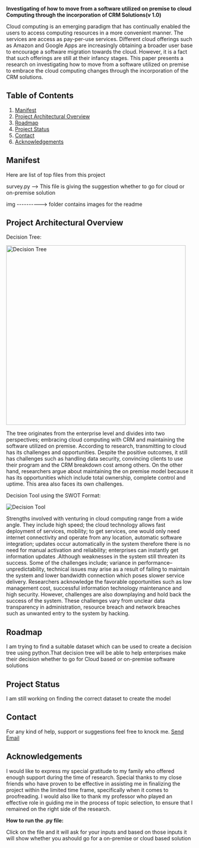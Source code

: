 **Investigating of how to move from a software utilized on premise to cloud Computing through the incorporation of CRM Solutions(v 1.0)**

Cloud computing is an emerging paradigm that has continually enabled the users to access computing resources in a more convenient manner. The services are access as pay-per-use services. Different cloud offerings such as Amazon and Google Apps are increasingly obtaining a broader user base to encourage a software migration towards the cloud. However, it is a fact that such offerings are still at their infancy stages. This paper presents a research on investigating how to move from a software utilized on premise to embrace the cloud computing changes through the incorporation of the CRM solutions.

## Table of Contents

1. [Manifest](#manifest)
2. [Project Architectural Overview](#project-architectural-overview)
3. [Roadmap](#roadmap)
4. [Project Status](#project-status)
5. [Contact](#contact)
6. [Acknowledgements](#acknowledgements)


## Manifest

Here are list of top files from this project

survey.py --> This file is giving the suggestion whether to go for cloud or on-premise solution


img ----------> folder contains images for the readme

## Project Architectural Overview

Decision Tree:

<img width="483" alt="Decision Tree" src="https://user-images.githubusercontent.com/79347871/129222347-fd1e8b27-d508-410b-ab00-27b654ab6253.png">

The tree originates from the enterprise level and divides into two perspectives; embracing cloud computing with CRM and maintaining the software utilized on premise. According to research, transmitting to cloud has its challenges and opportunities. Despite the positive outcomes, it still has challenges such as handling data security, convincing clients to use their program and the CRM breakdown cost among others. On the other hand, researchers argue about maintaining the on premise model because it has its opportunities which include total ownership, complete control and uptime. This area also faces its own challenges. 

Decision Tool using the SWOT Format:

![Decision Tool](https://user-images.githubusercontent.com/79347871/129222855-733504b1-abce-4b08-b7a5-03e524fd70ab.png)

Strengths involved with venturing in cloud computing range from a wide angle. They include high speed; the cloud technology allows fast deployment of services, mobility; to get services, one would only need internet connectivity and operate from any location, automatic software integration; updates occur automatically in the system therefore there is no need for manual activation and reliability; enterprises can instantly get information updates .Although weaknesses in the system still threaten its success. Some of the challenges include; variance in performance–unpredictability, technical issues may arise as a result of failing to maintain the system and lower bandwidth connection which poses slower service delivery. Researchers acknowledge the favorable opportunities such as low management cost, successful information technology maintenance and high security. However, challenges are also downplaying and hold back the success of the system. These challenges vary from unclear data transparency in administration, resource breach and network breaches such as unwanted entry to the system by hacking.

## Roadmap

I am trying to find a suitable dataset which can be used to create a decision tree using python.That decision tree will be able to help enterprises make their decision whether to go for Cloud based or on-premise software solutions

## Project Status
I am still working on finding the correct dataset to create the model

## Contact
For any kind of help, support or suggestions feel free to knock me. <a href = "mailto: ankuritacs1@gmail.com">Send Email</a>

## Acknowledgements
I would like to express my special gratitude to my family who offered enough support during the time of research. Special thanks to my close friends who have proven to be effective in assisting me in finalizing the project within the limited time frame, specifically when it comes to proofreading. I would also like to thank my professor who played an effective role in guiding me in the process of topic selection, to ensure that I remained on the right side of the research.

**How to run the .py file:**

Click on the file and it will ask for your inputs and based on those inputs it will show whether you ashould go for a on-premise or cloud based solution
